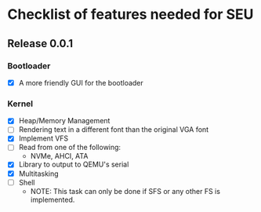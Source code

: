 # Checklist of features needed for SEU

## Release 0.0.1

### Bootloader
- [X] A more friendly GUI for the bootloader

### Kernel
- [X] Heap/Memory Management
- [ ] Rendering text in a different font than the original VGA font
- [X] Implement VFS
- [ ] Read from one of the following:
	- NVMe, AHCI, ATA
- [X] Library to output to QEMU's serial
- [X] Multitasking
- [ ] Shell
	- NOTE: This task can only be done if SFS or any other FS is implemented.
